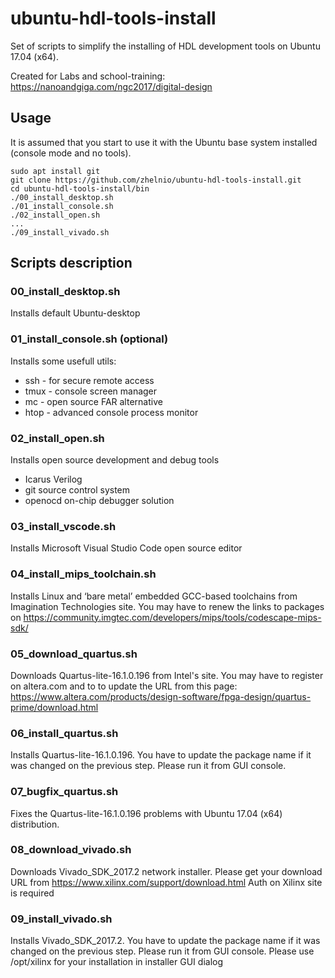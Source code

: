# ubuntu-hdl-tools-install

Set of scripts to simplify the installing of HDL development tools on Ubuntu 17.04 (x64).

Created for Labs and school-training: https://nanoandgiga.com/ngc2017/digital-design

## Usage
It is assumed that you start to use it with the Ubuntu base system installed (console mode and no tools).
```
sudo apt install git
git clone https://github.com/zhelnio/ubuntu-hdl-tools-install.git
cd ubuntu-hdl-tools-install/bin
./00_install_desktop.sh
./01_install_console.sh
./02_install_open.sh
...
./09_install_vivado.sh
```

## Scripts description
### 00_install_desktop.sh
Installs default Ubuntu-desktop

### 01_install_console.sh (optional)
Installs some usefull utils:
 - ssh - for secure remote access
 - tmux - console screen manager
 - mc - open source FAR alternative 
 - htop - advanced console process monitor

### 02_install_open.sh
Installs open source development and debug tools
 - Icarus Verilog
 - git source control system
 - openocd on-chip debugger solution

### 03_install_vscode.sh
Installs Microsoft Visual Studio Code open source editor

### 04_install_mips_toolchain.sh
Installs Linux and ‘bare metal’ embedded GCC-based toolchains from Imagination Technologies site. You may have to renew the links to packages on https://community.imgtec.com/developers/mips/tools/codescape-mips-sdk/ 

### 05_download_quartus.sh
Downloads Quartus-lite-16.1.0.196 from Intel's site. You may have to register on altera.com and to to update the URL from this page: https://www.altera.com/products/design-software/fpga-design/quartus-prime/download.html

### 06_install_quartus.sh
Installs Quartus-lite-16.1.0.196. You have to update the package name if it was changed on the previous step. Please run it from GUI console.

### 07_bugfix_quartus.sh
Fixes the Quartus-lite-16.1.0.196 problems with Ubuntu  17.04 (x64) distribution.

### 08_download_vivado.sh
Downloads Vivado_SDK_2017.2 network installer. Please get your download URL from https://www.xilinx.com/support/download.html
Auth on Xilinx site is required

### 09_install_vivado.sh
Installs Vivado_SDK_2017.2. You have to update the package name if it was changed on the previous step. Please run it from GUI console. Please use /opt/xilinx for your installation in installer GUI dialog
